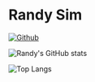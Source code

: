 # Randy Sim

[![Github](https://img.shields.io/github/stars/randysim?affiliations=OWNER%2CCOLLABORATOR)](https://github.com/randysim)

![Randy's GitHub stats](https://github-readme-stats.vercel.app/api?username=randysim&show_icons=true&theme=tokyonight)

![Top Langs](https://github-readme-stats.vercel.app/api/top-langs/?username=randysim&show_icons=true&theme=tokyonight)
